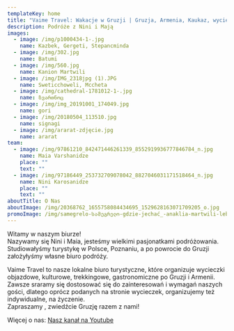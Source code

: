 ```yaml
---
templateKey: home
title: "Vaime Travel: Wakacje w Gruzji | Gruzja, Armenia, Kaukaz, wycieczki, wczasy"
description: Podróże z Nini i Mają
images:
  - image: /img/p1000434-1-.jpg
    name: Kazbek, Gergeti, Stepancminda
  - image: /img/302.jpg
    name: Batumi
  - image: /img/560.jpg
    name: Kanion Martwili
  - image: /img/IMG_2318jpg (1).JPG
    name: Sweticchoweli, Mccheta
  - image: /img/cathedral-1781012-1-.jpg
    name: ზვართნოც
  - image: /img/img_20191001_174049.jpg
    name: gori
  - image: /img/20180504_113510.jpg
    name: signagi
  - image: /img/ararat-zdjęcie.jpg
    name: ararat
team:
  - image: /img/97861210_842471446261339_8552919936777846784_n.jpg
    name: Maia Varshanidze
    place: ""
    text: ""
  - image: /img/97186449_253732709078042_8827046031171518464_n.jpg
    name: Nini Karosanidze
    place: ""
    text: ""
aboutTitle: O Nas
aboutImage: /img/20368762_1655758084434695_1529628163071709205_o.jpg
promoImage: /img/samegrelo-სამეგრელო-gdzie-jechać_-anaklia-martwili-lebarde-co-zjeść_-ser-sulguni-elardżi-gebżalia.png
---
```

Witamy w naszym biurze!  \
Nazywamy się Nini i Maia, jesteśmy wielkimi pasjonatkami podróżowania. Studiowałyśmy turystykę w Polsce, Poznaniu, a po powrocie do Gruzji założyłyśmy własne biuro podróży.  

Vaime Travel to nasze lokalne biuro turystyczne, które organizuje wycieczki objazdowe, kulturowe, trekkingowe, gastronomiczne po Gruzji i Armenii. Zawsze sraramy się dostosować się do zainteresowań i wymagań naszych gości, dlatego oprócz podanych na stronie wycieczek, organizujemy też indywidualne, na życzenie. \
Zapraszamy , zwiedźcie Gruzję razem z nami!

Więcej o nas: [Nasz kanał na Youtube](https://www.youtube.com/channel/UCnYblaR424qXMVwkZzbJLkg?view_as=subscriber)